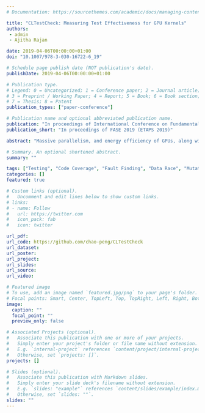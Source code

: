 ```yaml
---
# Documentation: https://sourcethemes.com/academic/docs/managing-content/

title: "CLTestCheck: Measuring Test Effectiveness for GPU Kernels"
authors:
 - admin
 - Ajitha Rajan

date: 2019-04-06T00:00:00+01:00
doi: "10.1007/978-3-030-16722-6_19"

# Schedule page publish date (NOT publication's date).
publishDate: 2019-04-06T00:00:00+01:00

# Publication type.
# Legend: 0 = Uncategorized; 1 = Conference paper; 2 = Journal article;
# 3 = Preprint / Working Paper; 4 = Report; 5 = Book; 6 = Book section;
# 7 = Thesis; 8 = Patent
publication_types: ["paper-conference"]

# Publication name and optional abbreviated publication name.
publication: "In proceedings of International Conference on Fundamental Approaches to Software Engineering (FASE 2019, ETAPS 2019)"
publication_short: "In proceedings of FASE 2019 (ETAPS 2019)"

abstract: "Massive parallelism, and energy efficiency of GPUs, along with advances in their programmability with OpenCL and CUDA programming models have made them attractive for general-purpose computations across many application domains. Techniques for testing GPU kernels have emerged recently to aid the construction of correct GPU software. However, there exists no means of measuring quality and effectiveness of tests developed for GPU kernels. Traditional coverage criteria over CPU programs is not adequate over GPU kernels as it uses a completely different programming model and the faults encountered may be specific to the GPU architecture. GPUs have SIMT (single instruction, multiple thread) execution model that executes batches of threads (work groups) in lock-step, i.e all threads in a work group execute the same instruction but on different data.\n\nWe address this need in this paper and present a framework, CLTestCheck, for assessing quality of test suites developed for OpenCL kernels. The framework has the following capabilities, 1. Measures kernel code coverage using three different coverage metrics that are inspired by faults found in real kernel code, 2. Seeds different types of faults in kernel code and measures fault finding capability of test suite, 3. Simulates different work group schedules to check for potential data races with the given test suite. We conducted empirical evaluation of CLTestCheck on a collection of 82 publicly available GPU kernels and test suites. We found that CLTestCheck is capable of automatically measuring effectiveness of test suites, in terms of kernel code coverage, fault finding and revealing data races in real OpenCL kernels."

# Summary. An optional shortened abstract.
summary: ""

tags: ["Testing", "Code Coverage", "Fault Finding", "Data Race", "Mutation Testing", "GPU", "OpenCL"]
categories: []
featured: true

# Custom links (optional).
#   Uncomment and edit lines below to show custom links.
# links:
# - name: Follow
#   url: https://twitter.com
#   icon_pack: fab
#   icon: twitter

url_pdf:
url_code: https://github.com/chao-peng/CLTestCheck
url_dataset:
url_poster:
url_project:
url_slides:
url_source:
url_video:

# Featured image
# To use, add an image named `featured.jpg/png` to your page's folder. 
# Focal points: Smart, Center, TopLeft, Top, TopRight, Left, Right, BottomLeft, Bottom, BottomRight.
image:
  caption: ""
  focal_point: ""
  preview_only: false

# Associated Projects (optional).
#   Associate this publication with one or more of your projects.
#   Simply enter your project's folder or file name without extension.
#   E.g. `internal-project` references `content/project/internal-project/index.md`.
#   Otherwise, set `projects: []`.
projects: []

# Slides (optional).
#   Associate this publication with Markdown slides.
#   Simply enter your slide deck's filename without extension.
#   E.g. `slides: "example"` references `content/slides/example/index.md`.
#   Otherwise, set `slides: ""`.
slides: ""
---
```

